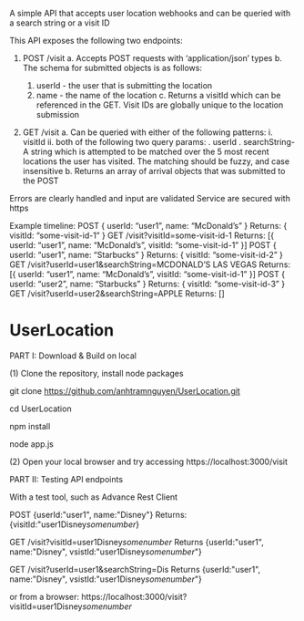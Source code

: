 A simple API that accepts user location webhooks and can be queried with a search string or a visit ID

This API exposes the following two endpoints:

1. POST /visit
  a. Accepts POST requests with ‘application/json’ types
  b. The schema for submitted objects is as follows:
      1. userId ​- the user that is submitting the location
      2. name ​- the name of the location
  c. Returns a ​visitId​ which can be referenced in the GET. Visit IDs are globally unique to the location submission
  
2. GET /visit
  a. Can be queried with either of the following patterns:
    i. visitId
    ii. both​ of the following two query params:
        . userId
        . searchString-​ A string which is attempted to be matched over the 5 most recent locations the user has visited. 
           The matching should be fuzzy, and case insensitive
  b. Returns an array of arrival objects that was submitted to the POST

Errors are clearly handled and input are validated
Service are secured with https

Example timeline​:
POST { userId: “user1”, name: “McDonald’s” } Returns: { visitId: “some-visit-id-1” }
GET /visit?visitId=some-visit-id-1
Returns: [{ userId: “user1”, name: “McDonald’s”, visitId: “some-visit-id-1” }]
POST { userId: “user1”, name: “Starbucks” }
Returns: { visitId: “some-visit-id-2” }
GET /visit?userId=user1&searchString=MCDONALD’S LAS VEGAS Returns: [{ userId: “user1”, name: “McDonald’s”, visitId: “some-visit-id-1” }]
POST { userId: “user2”, name: “Starbucks” } Returns: { visitId: “some-visit-id-3” }
GET /visit?userId=user2&searchString=APPLE Returns: []


# UserLocation
PART I: Download & Build on local

(1) Clone the repository, install node packages 

git clone https://github.com/anhtramnguyen/UserLocation.git

cd UserLocation

npm install

node app.js

(2) Open your local browser and try accessing
https://localhost:3000/visit


PART II: Testing API endpoints

With a test tool, such as Advance Rest Client

POST {userId:"user1", name:"Disney"}
Returns:{visitId:"user1Disney*somenumber*}


GET /visit?visitId=user1Disney*somenumber*
Returns {userId:"user1", name:"Disney", vsistId:"user1Disney*somenumber*"}

GET /visit?userId=user1&searchString=Dis
Returns {userId:"user1", name:"Disney", vsistId:"user1Disney*somenumber*"}
  
or from a browser:
https://localhost:3000/visit?visitId=user1Disney*somenumber*
  
  
